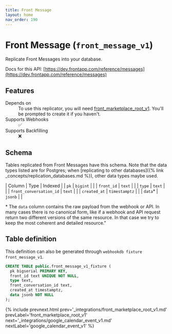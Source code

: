 ```yaml
---
title: Front Message
layout: home
nav_order: 190
---
```


# Front Message (`front_message_v1`)

Replicate Front Messages into your database.

Docs for this API: [https://dev.frontapp.com/reference/messages](https://dev.frontapp.com/reference/messages)

## Features

<dl>
<dt>Depends on</dt>
<dd>To use this replicator, you will need <a href="{% link _integrations/front_marketplace_root_v1.md %}">front_marketplace_root_v1</a>. You'll be prompted to create it if you haven't.</dd>

<dt>Supports Webhooks</dt>
<dd>✅</dd>
<dt>Supports Backfilling</dt>
<dd>❌</dd>

</dl>

## Schema

Tables replicated from Front Messages have this schema.
Note that the data types listed are for Postgres;
when [replicating to other databases]({% link _concepts/replication_databases.md %}),
other data types maybe used.

| Column | Type | Indexed |
| `pk` | `bigint` |  |
| `front_id` | `text` |  |
| `type` | `text` |  |
| `front_conversation_id` | `text` |  |
| `created_at` | `timestamptz` |  |
| `data`* | `jsonb` |  |

<span class="fs-3">* The `data` column contains the raw payload from the webhook or API.
In many cases there is no canonical form, like if a webhook and API request return
two different versions of the same resource.
In that case we try to keep the most coherent and detailed resource."</span>

## Table definition

This definition can also be generated through `webhookdb fixture front_message_v1`.

```sql
CREATE TABLE public.front_message_v1_fixture (
  pk bigserial PRIMARY KEY,
  front_id text UNIQUE NOT NULL,
  type text,
  front_conversation_id text,
  created_at timestamptz,
  data jsonb NOT NULL
);
```

{% include prevnext.html prev='_integrations/front_marketplace_root_v1.md' prevLabel='front_marketplace_root_v1' next='_integrations/google_calendar_event_v1.md' nextLabel='google_calendar_event_v1' %}
